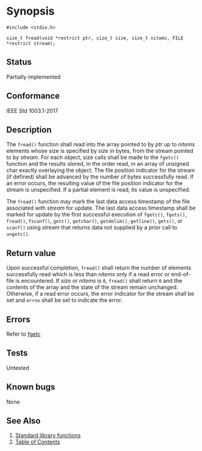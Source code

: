 # Synopsis

`#include <stdio.h>`

`size_t fread(void *restrict ptr, size_t size, size_t nitems, FILE *restrict stream);`

## Status

Partially implemented

## Conformance

IEEE Std 1003.1-2017

## Description

The `fread()` function shall read into the array pointed to by _ptr_ up to _nitems_ elements whose size is specified by
_size_ in bytes, from the stream pointed to by _stream_. For each object, size calls shall be made to the `fgetc()`
function and the results stored, in the order read, in an array of unsigned char exactly overlaying the object. The
file position indicator for the stream (if defined) shall be advanced by the number of bytes successfully read. If an
error occurs, the resulting value of the file position indicator for the stream is unspecified. If a partial element is
read, its value is unspecified.

The `fread()` function may mark the last data access timestamp of the file associated with _stream_ for update. The last
data access timestamp shall be marked for update by the first successful execution of `fgetc()`, `fgets()`, `fread()`,
`fscanf()`, `getc()`, `getchar()`, `getdelim()`, `getline()`, `gets()`, or `scanf()` using _stream_ that returns data
not supplied by a prior call to `ungetc()`.

## Return value

Upon successful completion, `fread()` shall return the number of elements successfully read which is less than _nitems_
only if a read error or end-of-file is encountered. If _size_ or _nitems_ is `0`, `fread()` shall return `0` and the
contents of the array and the state of the stream remain unchanged. Otherwise, if a read error occurs, the error
indicator for the stream shall be set and `errno` shall be set to indicate the error.

## Errors

Refer to [fgetc](/fgetc.part-impl.md)

## Tests

Untested

## Known bugs

None

## See Also

1. [Standard library functions](../README.md)
2. [Table of Contents](../../../README.md)
